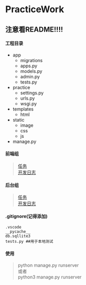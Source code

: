 # PracticeWork
## 注意看README!!!!

#### 工程目录
* app
    * migrations
    * apps.py
    * models.py
    * admin.py
    * tests.py
* practice
    * settings.py
    * urls.py
    * wsgi.py
* templates
    * html
* static
    * image
    * css
    * js
* manage.py

#### 前端组
> [任务](develop_log/front_end_mission.md)  
> [开发日志](develop_log/front_end_log.md)  

#### 后台组
> [任务](develop_log/backstage_mission.md)  
> [开发日志](develop_log/backstage_log.md)  

#### .gitignore(记得添加)
```
.vscode
__pycache__
db.sqllite3 
tests.py ##用于本地测试
```

#### 使用
> python manage.py runserver  
> 或者  
> python3 manage.py runserver  